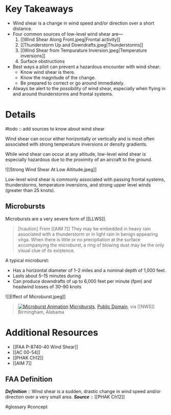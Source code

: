 # Key Takeaways
- Wind shear is a change in wind speed and/or direction over a short distance. 
- Four common sources of low-level wind shear are—
	1. [[Wind Shear Along Front.jpeg|Frontal activity]]
	2. [[Thunderstorm Up and Downdrafts.jpeg|Thunderstorms]]
	3. [[Wind Shear from Tempurature Inversion.jpeg|Temperature inversions]]
	4. Surface obstructions
- Best ways a pilot can prevent a hazardous encounter with wind shear:
	- Know wind shear is there.
	- Know the magnitude of the change.
	- Be prepared to correct or go around immediately.
- Always be alert to the possibility of wind shear, especially when flying in and around thunderstorms and frontal systems.

# Details

#todo :: add sources to know about wind shear

Wind shear can occur either horizontally or vertically and is most often associated with strong temperature inversions or density gradients.

While wind shear can occur at any altitude, low-level wind shear is especially hazardous due to the proximity of an aircraft to the ground.

![[Strong Wind Shear At Low Altitude.jpeg]]

Low-level wind shear is commonly associated with passing frontal systems, thunderstorms, temperature inversions, and strong upper level winds (greater than 25 knots).

## Microbursts
Microbursts are a very severe form of [[LLWS]].

> [!caution] From [[AIM 7]]
> They may be embedded in heavy rain associated with a thunderstorm or in light rain in benign appearing virga. When there is little or no precipitation at the surface accompanying the microburst, a ring of blowing dust may be the only visual clue of its existence.

A typical microburst:
- Has a horizontal diameter of 1–2 miles and a nominal depth of 1,000 feet. 
- Lasts about 5–15 minutes during 
- Can produce downdrafts of up to 6,000 feet per minute (fpm) and headwind losses of 30–90 knots

![[Effect of Microburst.jpeg]]

> <a href="https://www.weather.gov/bmx/outreach_microbursts"><img alt="Microburst Animation" src="https://www.weather.gov/images/bmx/Daily/microbursts/animation.gif"></a>
> <a href="https://www.weather.gov/bmx/outreach_microbursts">Microbursts</a>, <a href="https://www.weather.gov/disclaimert">Public Domain</a>, via [[NWS]] Birmingham, Alabama



# Additional Resources
- [[FAA P-8740-40 Wind Shear]]
- [[AC 00-54]]
- [[PHAK Ch12]]
- [[AIM 7]]

## FAA Definition
***Definition***    :: Wind shear is a sudden, drastic change in wind speed and/or direction over a very small area.
***Source***         :: [[PHAK Ch12]]

#glossary #concept
